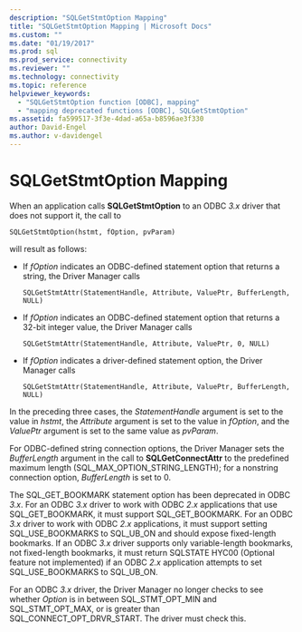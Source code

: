 ```yaml
---
description: "SQLGetStmtOption Mapping"
title: "SQLGetStmtOption Mapping | Microsoft Docs"
ms.custom: ""
ms.date: "01/19/2017"
ms.prod: sql
ms.prod_service: connectivity
ms.reviewer: ""
ms.technology: connectivity
ms.topic: reference
helpviewer_keywords: 
  - "SQLGetStmtOption function [ODBC], mapping"
  - "mapping deprecated functions [ODBC], SQLGetStmtOption"
ms.assetid: fa599517-3f3e-4dad-a65a-b8596ae3f330
author: David-Engel
ms.author: v-davidengel
---
```

# SQLGetStmtOption Mapping
When an application calls **SQLGetStmtOption** to an ODBC *3.x* driver that does not support it, the call to  
  
```  
SQLGetStmtOption(hstmt, fOption, pvParam)  
```  
  
 will result as follows:  
  
-   If *fOption* indicates an ODBC-defined statement option that returns a string, the Driver Manager calls  
  
    ```  
    SQLGetStmtAttr(StatementHandle, Attribute, ValuePtr, BufferLength, NULL)  
    ```  
  
-   If *fOption* indicates an ODBC-defined statement option that returns a 32-bit integer value, the Driver Manager calls  
  
    ```  
    SQLGetStmtAttr(StatementHandle, Attribute, ValuePtr, 0, NULL)  
    ```  
  
-   If *fOption* indicates a driver-defined statement option, the Driver Manager calls  
  
    ```  
    SQLGetStmtAttr(StatementHandle, Attribute, ValuePtr, BufferLength, NULL)  
    ```  
  
 In the preceding three cases, the *StatementHandle* argument is set to the value in *hstmt*, the *Attribute* argument is set to the value in *fOption*, and the *ValuePtr* argument is set to the same value as *pvParam*.  
  
 For ODBC-defined string connection options, the Driver Manager sets the *BufferLength* argument in the call to **SQLGetConnectAttr** to the predefined maximum length (SQL_MAX_OPTION_STRING_LENGTH); for a nonstring connection option, *BufferLength* is set to 0.  
  
 The SQL_GET_BOOKMARK statement option has been deprecated in ODBC *3.x*. For an ODBC *3.x* driver to work with ODBC *2.x* applications that use SQL_GET_BOOKMARK, it must support SQL_GET_BOOKMARK. For an ODBC *3.x* driver to work with ODBC *2.x* applications, it must support setting SQL_USE_BOOKMARKS to SQL_UB_ON and should expose fixed-length bookmarks. If an ODBC *3.x* driver supports only variable-length bookmarks, not fixed-length bookmarks, it must return SQLSTATE HYC00 (Optional feature not implemented) if an ODBC *2.x* application attempts to set SQL_USE_BOOKMARKS to SQL_UB_ON.  
  
 For an ODBC *3.x* driver, the Driver Manager no longer checks to see whether *Option* is in between SQL_STMT_OPT_MIN and SQL_STMT_OPT_MAX, or is greater than SQL_CONNECT_OPT_DRVR_START. The driver must check this.
